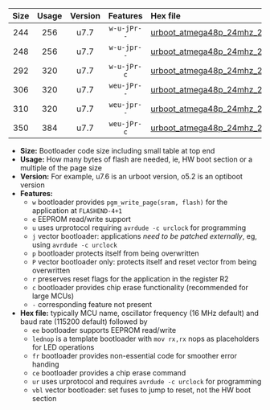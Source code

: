 |Size|Usage|Version|Features|Hex file|
|:-:|:-:|:-:|:-:|:--|
|244|256|u7.7|`w-u-jPr--`|[urboot_atmega48p_24mhz_230400bps_lednop_ur_vbl.hex](https://raw.githubusercontent.com/stefanrueger/urboot.hex/main/mcus/atmega48p/fcpu_24mhz/230400_bps/urboot_atmega48p_24mhz_230400bps_lednop_ur_vbl.hex)|
|248|256|u7.7|`w-u-jpr--`|[urboot_atmega48p_24mhz_230400bps_lednop_fr_ur_vbl.hex](https://raw.githubusercontent.com/stefanrueger/urboot.hex/main/mcus/atmega48p/fcpu_24mhz/230400_bps/urboot_atmega48p_24mhz_230400bps_lednop_fr_ur_vbl.hex)|
|292|320|u7.7|`w-u-jPr-c`|[urboot_atmega48p_24mhz_230400bps_lednop_fr_ce_ur_vbl.hex](https://raw.githubusercontent.com/stefanrueger/urboot.hex/main/mcus/atmega48p/fcpu_24mhz/230400_bps/urboot_atmega48p_24mhz_230400bps_lednop_fr_ce_ur_vbl.hex)|
|306|320|u7.7|`weu-jPr--`|[urboot_atmega48p_24mhz_230400bps_ee_lednop_ur_vbl.hex](https://raw.githubusercontent.com/stefanrueger/urboot.hex/main/mcus/atmega48p/fcpu_24mhz/230400_bps/urboot_atmega48p_24mhz_230400bps_ee_lednop_ur_vbl.hex)|
|310|320|u7.7|`weu-jpr--`|[urboot_atmega48p_24mhz_230400bps_ee_lednop_fr_ur_vbl.hex](https://raw.githubusercontent.com/stefanrueger/urboot.hex/main/mcus/atmega48p/fcpu_24mhz/230400_bps/urboot_atmega48p_24mhz_230400bps_ee_lednop_fr_ur_vbl.hex)|
|350|384|u7.7|`weu-jPr-c`|[urboot_atmega48p_24mhz_230400bps_ee_lednop_fr_ce_ur_vbl.hex](https://raw.githubusercontent.com/stefanrueger/urboot.hex/main/mcus/atmega48p/fcpu_24mhz/230400_bps/urboot_atmega48p_24mhz_230400bps_ee_lednop_fr_ce_ur_vbl.hex)|

- **Size:** Bootloader code size including small table at top end
- **Usage:** How many bytes of flash are needed, ie, HW boot section or a multiple of the page size
- **Version:** For example, u7.6 is an urboot version, o5.2 is an optiboot version
- **Features:**
  + `w` bootloader provides `pgm_write_page(sram, flash)` for the application at `FLASHEND-4+1`
  + `e` EEPROM read/write support
  + `u` uses urprotocol requiring `avrdude -c urclock` for programming
  + `j` vector bootloader: applications *need to be patched externally*, eg, using `avrdude -c urclock`
  + `p` bootloader protects itself from being overwritten
  + `P` vector bootloader only: protects itself and reset vector from being overwritten
  + `r` preserves reset flags for the application in the register R2
  + `c` bootloader provides chip erase functionality (recommended for large MCUs)
  + `-` corresponding feature not present
- **Hex file:** typically MCU name, oscillator frequency (16 MHz default) and baud rate (115200 default) followed by
  + `ee` bootloader supports EEPROM read/write
  + `lednop` is a template bootloader with `mov rx,rx` nops as placeholders for LED operations
  + `fr` bootloader provides non-essential code for smoother error handing
  + `ce` bootloader provides a chip erase command
  + `ur` uses urprotocol and requires `avrdude -c urclock` for programming
  + `vbl` vector bootloader: set fuses to jump to reset, not the HW boot section
